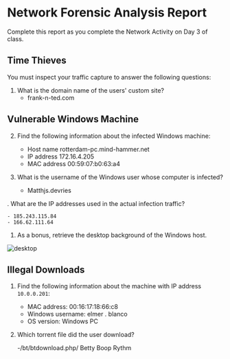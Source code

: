 # Network Forensic Analysis Report

Complete this report as you complete the Network Activity on Day 3 of class.

## Time Thieves 
You must inspect your traffic capture to answer the following questions:

1. What is the domain name of the users' custom site?
      - frank-n-ted.com 
## Vulnerable Windows Machine

2. Find the following information about the infected Windows machine:
    - Host name    rotterdam-pc.mind-hammer.net
    - IP address   172.16.4.205
    - MAC address  00:59:07:b0:63:a4
    
2. What is the username of the Windows user whose computer is infected?

      - Matthjs.devries
      
. What are the IP addresses used in the actual infection traffic?

    - 185.243.115.84
    - 166.62.111.64
    
1. As a bonus, retrieve the desktop background of the Windows host.

![desktop](/images/desktop.png)


## Illegal Downloads

1. Find the following information about the machine with IP address `10.0.0.201`:
    - MAC address: 00:16:17:18:66:c8
    - Windows username: elmer . blanco
    - OS version: Windows PC

2. Which torrent file did the user download?

    -/bt/btdownload.php/ Betty Boop Rythm 